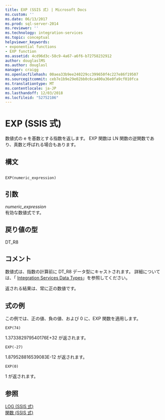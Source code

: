 ```yaml
---
title: EXP (SSIS 式) | Microsoft Docs
ms.custom: ''
ms.date: 06/13/2017
ms.prod: sql-server-2014
ms.reviewer: ''
ms.technology: integration-services
ms.topic: conceptual
helpviewer_keywords:
- exponential functions
- EXP function
ms.assetid: 4cd96d3c-58c9-4a67-a6f6-b72758232912
author: douglaslMS
ms.author: douglasl
manager: craigg
ms.openlocfilehash: 00aea33b9ee240229cc399650f4c227e86f19507
ms.sourcegitcommit: ceb7e1b9e29e02bb0c6ca400a36e0fa9cf010fca
ms.translationtype: MT
ms.contentlocale: ja-JP
ms.lasthandoff: 12/03/2018
ms.locfileid: "52752106"
---
```

# <a name="exp-ssis-expression"></a>EXP (SSIS 式)
  数値式の e を基数とする指数を返します。 EXP 関数は LN 関数の逆関数であり、真数と呼ばれる場合もあります。  
  
## <a name="syntax"></a>構文  
  
```  
  
EXP(numeric_expression)  
```  
  
## <a name="arguments"></a>引数  
 *numeric_expression*  
 有効な数値式です。  
  
## <a name="result-types"></a>戻り値の型  
 DT_R8  
  
## <a name="remarks"></a>コメント  
 数値式は、指数の計算前に DT_R8 データ型にキャストされます。 詳細については、「 [Integration Services Data Types](../data-flow/integration-services-data-types.md)」を参照してください。  
  
 返される結果は、常に正の数値です。  
  
## <a name="expression-examples"></a>式の例  
 この例では、正の値、負の値、および 0 に、EXP 関数を適用します。  
  
```  
EXP(74)  
```  
  
 1.373382979540176E+32 が返されます。  
  
```  
EXP(-27)  
```  
  
 1.879528816539083E-12 が返されます。  
  
```  
EXP(0)  
```  
  
 1 が返されます。  
  
## <a name="see-also"></a>参照  
 [LOG (SSIS 式)](log-ssis-expression.md)   
 [関数 (SSIS 式)](functions-ssis-expression.md)  
  
  

